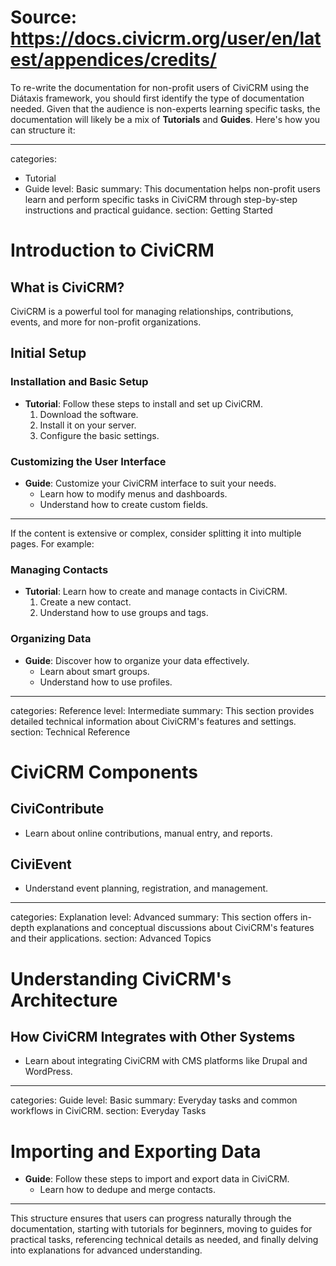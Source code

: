 # Source: https://docs.civicrm.org/user/en/latest/appendices/credits/

To re-write the documentation for non-profit users of CiviCRM using the Diátaxis framework, you should first identify the type of documentation needed. Given that the audience is non-experts learning specific tasks, the documentation will likely be a mix of **Tutorials** and **Guides**. Here's how you can structure it:

---

categories:
- Tutorial
- Guide
level: Basic
summary: This documentation helps non-profit users learn and perform specific tasks in CiviCRM through step-by-step instructions and practical guidance.
section: Getting Started

# Introduction to CiviCRM
## What is CiviCRM?
CiviCRM is a powerful tool for managing relationships, contributions, events, and more for non-profit organizations.

## Initial Setup
### Installation and Basic Setup
- **Tutorial**: Follow these steps to install and set up CiviCRM.
  1. Download the software.
  2. Install it on your server.
  3. Configure the basic settings.

### Customizing the User Interface
- **Guide**: Customize your CiviCRM interface to suit your needs.
  - Learn how to modify menus and dashboards.
  - Understand how to create custom fields.

---

If the content is extensive or complex, consider splitting it into multiple pages. For example:

### Managing Contacts
- **Tutorial**: Learn how to create and manage contacts in CiviCRM.
  1. Create a new contact.
  2. Understand how to use groups and tags.

### Organizing Data
- **Guide**: Discover how to organize your data effectively.
  - Learn about smart groups.
  - Understand how to use profiles.

---

categories: Reference
level: Intermediate
summary: This section provides detailed technical information about CiviCRM's features and settings.
section: Technical Reference

# CiviCRM Components
## CiviContribute
- Learn about online contributions, manual entry, and reports.

## CiviEvent
- Understand event planning, registration, and management.

---

categories: Explanation
level: Advanced
summary: This section offers in-depth explanations and conceptual discussions about CiviCRM's features and their applications.
section: Advanced Topics

# Understanding CiviCRM's Architecture
## How CiviCRM Integrates with Other Systems
- Learn about integrating CiviCRM with CMS platforms like Drupal and WordPress.

---

categories: Guide
level: Basic
summary: Everyday tasks and common workflows in CiviCRM.
section: Everyday Tasks

# Importing and Exporting Data
- **Guide**: Follow these steps to import and export data in CiviCRM.
  - Learn how to dedupe and merge contacts.

---

This structure ensures that users can progress naturally through the documentation, starting with tutorials for beginners, moving to guides for practical tasks, referencing technical details as needed, and finally delving into explanations for advanced understanding.